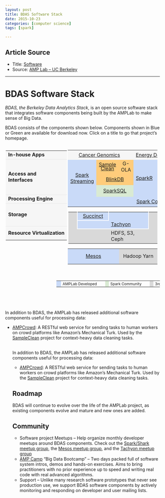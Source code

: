```yaml
---
layout: post
title: BDAS Software Stack
date: 2015-10-23
categories: [computer science]
tags: [spark]

---
```



## Article Source

* Title: [Software](https://amplab.cs.berkeley.edu/software/)
* Source: [AMP Lab – UC Berkeley](http://amplab.cs.berkeley.edu/ "AMP Lab – UC Berkeley") 

---

BDAS Software Stack
========

*BDAS, the Berkeley Data Analytics Stack*, is an open source software
stack that integrates software components being built by the AMPLab to
make sense of Big Data.

BDAS consists of the components shown below. Components shown in Blue or
Green are available for download now. Click on a title to go that
project’s homepage.


<div style="float:left;margin-right:1px;padding:2px;">
<table style="background-color:#f6f6f6; " width="161">
<tbody><tr style="border-bottom: 1px dotted #d6d6d6; ">
<td style="text-align:left !important;vertical-align:middle !important;font-weight:bold;" height="28">In-house Apps</td>
</tr>
<tr style="border-bottom: 1px dotted #d6d6d6;">
<td style="text-align:left !important;vertical-align:middle !important;font-weight:bold;" height="115">Access and<br>Interfaces</td>
</tr>
<tr style="border-bottom: 1px dotted #d6d6d6;">
<td style="text-align:left !important;vertical-align:middle !important;font-weight:bold;" height="28">Processing Engine</td>
</tr>
<tr style="border-bottom: 1px dotted #d6d6d6;">
<td style="text-align: left; vertical-align: middle !important;font-weight:bold;" height="74">Storage</td>
</tr>
<tr>
<td style="text-align: left; vertical-align: middle !important;font-weight:bold;" height="45">Resource Virtualization</td>
</tr></tbody></table>
</div>
<div id="rightcol" style="loat:left;">
<div style="overflow: auto;">
<table class="data-analytics-stack" style="width:97.4% !important;">
<tbody><tr>
<td style="background-color:#f6f6f6 !important; width:8% !important;text-align:center !important;vertical-align:middle !important;" colspan="8" height="32">
<div style="width:33%;text-align:center;float:left;"><a href="http://www.bdgenomics.org" target="_blank">Cancer Genomics</a></div>
<div style="width:33%;text-align:center;float:left;"><a href="http://carat.cs.berkeley.edu/" target="_blank">Energy Debugging</a></div>
<div style="width:33%;text-align:center;float:left;"><a href="http://sdb.cs.berkeley.edu/sdb/" target="_blank">Smart Buildings</a></div>
</td>
</tr>
<tr>
<td style="background-color:#c9daf8 !important;width:8% !important;text-align:center !important;vertical-align:middle !important;" rowspan="3" height="120">  <a href="http://spark.apache.org/streaming/" target="_blank">Spark Streaming</a><br></td>
<td style="background-color:#ffcc7b !important;width:10% !important;text-align:center !important;vertical-align:middle !important; line-height:13px;" height="36"><a href="http://sampleclean.org/" target="_blank">Sample Clean</a></td>
<td style="background-color:#ffcc7b !important;width:10% !important;text-align:center !important;vertical-align:middle !important;">G-OLA</td>
<td style="background-color:#c9daf8 !important;width:8% !important;text-align:center !important;vertical-align:middle !important;" rowspan="3">  <a href="http://amplab-extras.github.io/SparkR-pkg/" target="_blank">SparkR</a><br></td>
<td style="background-color:#c9daf8 !important;width:8% !important;text-align:center !important;vertical-align:middle !important;" rowspan="3"><a href="http://amplab.github.io/graphx/" target="_blank">GraphX</a><br></td>
<td style="background-color:#c9daf8 !important;width:8% !important;text-align:center !important;vertical-align:middle !important;" rowspan="3"><a href="http://zhangyuc.github.io/splash/" target="_blank">Splash</a><br></td>
<td style="background-color:#ffcc7b !important;width:12% !important;text-align:center !important;vertical-align:middle !important;"><a href="http://www.mlbase.org/" target="_blank">MLBase</a></td>
<td style="background-color:#ffcc7b !important;width:12% !important;text-align:center !important;vertical-align:middle !important;" rowspan="4"><a href="https://amplab.cs.berkeley.edu/projects/velox/" target="_blank">Velox</a><br></td>
</tr>
<tr>
<td style="background-color:#ffcc7b !important;width:10% !important;text-align:center !important;vertical-align:middle !important;" colspan="2" height="36"><a href="http://blinkdb.org/" target="_blank">BlinkDB</a></td>
<td style="background-color:#c9daf8 !important;width:12% !important;text-align:center !important;vertical-align:middle !important;">MLPipelines</td>
</tr>
<tr>
<td style="background-color:#d9ead3 !important;width:10% !important;text-align:center !important;vertical-align:middle !important;" colspan="2"><a href="http://shark.cs.berkeley.edu/" target="_blank">SparkSQL</a></td>
<td style="background-color:#c9daf8 !important;width:12% !important;text-align:center !important;vertical-align:middle !important;"><a href="http://spark.apache.org/" target="_blank">MLlib</a></td>
</tr>
<tr>
<td style="background-color:#c9daf8 !important;width:8% !important;text-align:center !important;vertical-align:middle !important;" colspan="7" height="32">  <a href="http://spark.apache.org/" target="_blank">Spark Core</a></td>
</tr>
</tbody></table>
<table style="width: 96.8%; border-collapse: collapse; margin-left: 2px; margin-top: 1px">
<tbody><tr>
<td style="background-color: #d9d9d9;border-right:2px solid #fff;">&nbsp;</td>
<td style="background-color: #c9daf8;text-align:center; border-right:2px solid #fff; border-bottom:2px solid #fff"><a href="http://succinct.cs.berkeley.edu/wp/wordpress/" target="_blank">Succinct</a></td>
<td style="background-color: #c9daf8;"></td>
<td style="background-color: #d9d9d9;border-left:2px solid #fff;"></td>
</tr>
<tr>
<td style="background-color: #d9d9d9;border-right:2px solid #fff;">&nbsp;</td>
<td style="background-color: #c9daf8;border-bottom:2px solid #fff;"></td>
<td style="background-color: #c9daf8;text-align:left;border-bottom:2px solid #fff"><a href="http://tachyon-project.org/" target="_blank">Tachyon</a></td>
<td style="background-color: #d9d9d9;border-left:2px solid #fff;"></td>
</tr>
<tr style="background-color: #d9d9d9">
<td style="width:10%">&nbsp;</td>
<td style="width:35%">&nbsp;</td>
<td style="text-align:left">HDFS, S3, Ceph</td>
<td style="width:10%">&nbsp;</td>
</tr>
</tbody></table>
<table id="w3t26de" class="data-analytics-stack" style="width: 97.4% !important;">
<tbody><tr>
<td style="background-color:#c9daf8 !important;width:40% !important;text-align:center !important;vertical-align:middle !important;" colspan="2" height="50">  <a href="http://mesos.apache.org/" target="_blank">Mesos</a></td>
<td style="background-color:#d9d9d9 !important;width:30% !important;text-align:center !important;vertical-align:middle !important;" colspan="2">Hadoop Yarn</td>
</tr>
</tbody></table>
</div>
</div>
<div style="overflow: auto; margin-bottom:10px;margin-top:10px;margin-left:167px;">
<style>
table#w3t124e{
	border:none !important;
	border-collapse: collapse !important;white-space: pre;}
table#w3t124e td {
	border:none !important;
}
</style>
<table id="w3t124e" style="font-size:12px;">
<tbody><tr>
<td style="background-color:#c9daf8 !important;width:20px !important;"> </td>
<td style="text-align:left !important;vertical-align:middle !important;padding:0 15px 0 5px;">AMPLab Developed</td>
<td></td>
<td style="background-color:#d9ead3 !important;width:20px !important;"></td>
<td style="text-align:left !important;vertical-align:middle !important;padding:0 15px 0 5px;">Spark Community</td>
<td></td>
<td style="background-color:#d9d9d9 !important;width:20px !important;"></td>
<td style="text-align:left !important;vertical-align:middle !important;padding:0 15px 0 5px;">3rd Party</td>
<td></td>
<td style="background-color:#ffcc7b !important;width:20px !important;"></td>
<td style="text-align:left !important;vertical-align:middle !important;padding:0 15px 0 5px;">In Development</td>
</tr>
</tbody></table>
</div>
<p>&nbsp;<br>
&nbsp;</p>
<p>In addition to BDAS, the AMPLab has released additional software components useful for processing data:</p>
<ul>
<li><a href="http://amplab.github.io/ampcrowd" target="_blank">AMPCrowd</a>: A RESTful web service for sending tasks to human workers on crowd platforms like Amazon’s Mechanical Turk. Used by the <a href="http://sampleclean.org" target="_blank">SampleClean</a> project for context-heavy data cleaning tasks.</li>  

In addition to BDAS, the AMPLab has released additional software
components useful for processing data:

-   [AMPCrowd](http://amplab.github.io/ampcrowd): A RESTful web service
    for sending tasks to human workers on crowd platforms like Amazon’s
    Mechanical Turk. Used by the [SampleClean](http://sampleclean.org)
    project for context-heavy data cleaning tasks.

Roadmap
-------

BDAS will continue to evolve over the life of the AMPLab project, as
existing components evolve and mature and new ones are added.

Community
---------

-   Software project Meetups – Help organize monthly developer meetups
    around BDAS components. Check out the [Spark/Shark meetup
    group](http://www.meetup.com/spark-users/), the [Mesos meetup
    group](http://www.meetup.com/Distributed-data-processing-with-Mesos/),
    and the [Tachyon meetup group](http://www.meetup.com/Tachyon/)
-   [AMP Camp](http://ampcamp.berkeley.edu) “Big Data Bootcamp” – Two
    days packed full of software system intros, demos and
    hands-on exercises. Aims to bring practitioners with no prior
    experience up to speed and writing real code with real
    advanced algorithms.
-   Support – Unlike many research software prototypes that never see
    production use, we support BDAS software components by actively
    monitoring and responding on developer and user mailing lists.

